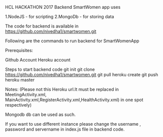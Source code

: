 HCL HACKATHON 2017
Backend
SmartWomen app uses 

1.NodeJS - for scripting 
2.MongoDb - for storing data

The code for backend is available in ​https://github.com/nivedha1/smartwomen.git 

Following are the commands to run backend for SmartWomenApp

Prerequisites:

Github Account
Heroku account

Steps to start backend code
git init
git clone ​https://github.com/nivedha1/smartwomen.git 
git pull
heroku create
git push heroku master

Notes: (Please not this Heroku url.It must be replaced in MeetingActivity.xml, MainActivity.xml,RegisterActivity.xml,HealthActivity.xml) in one spot respectively)

Mongodb db can be used as such.

If you want to use different instance please change the username , password and servername in index.js file in backend code.
